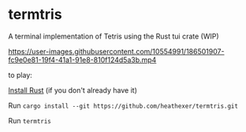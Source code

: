 # termtris
A terminal implementation of Tetris using the Rust tui crate (WIP)


https://user-images.githubusercontent.com/10554991/186501907-fc9e0e81-19f4-41a1-91e8-810f124d5a3b.mp4


to play: 

[Install Rust](https://www.rust-lang.org/tools/install) (if you don't already have it)

Run 
`cargo install --git https://github.com/heathexer/termtris.git`

Run
`termtris`
